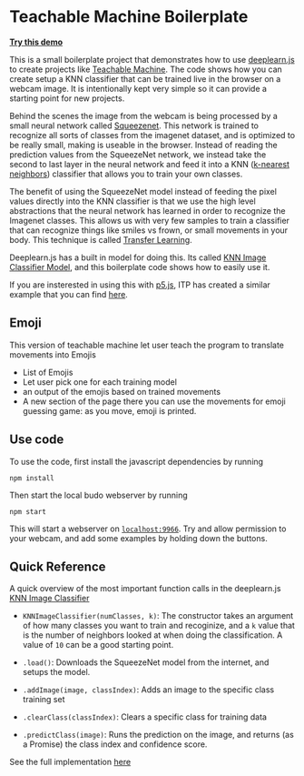 # Teachable Machine Boilerplate
**[Try this demo](https://googlecreativelab.github.io/teachable-machine-boilerplate/)**

This is a small boilerplate project that demonstrates how to use [deeplearn.js](https://deeplearnjs.org) to create projects
like [Teachable Machine](https://teachablemachine.withgoogle.com/). The code shows how you can create setup a KNN classifier that can be trained live in the browser on a webcam image. It is intentionally kept very simple so it can provide a starting point for new projects.

Behind the scenes the image from the webcam is being processed by a small neural network called [Squeezenet](https://github.com/DeepScale/SqueezeNet). This network is trained to recognize all sorts of classes from the imagenet dataset, and is optimized to be really small, making is useable in the browser. Instead of reading the prediction values from the SqueezeNet network, we instead take the second to last layer in the neural network and feed it into a KNN ([k-nearest neighbors](https://en.wikipedia.org/wiki/K-nearest_neighbors_algorithm)) classifier that allows you to train your own classes.

The benefit of using the SqueezeNet model instead of feeding the pixel values directly into the KNN classifier is that we use the high level abstractions that the neural network has learned in order to recognize the Imagenet classes. This allows us with very few samples to train a classifier that can recognize things like smiles vs frown, or small movements in your body. This technique is called [Transfer Learning](https://en.wikipedia.org/wiki/Transfer_learning).

Deeplearn.js has a built in model for doing this. Its called [KNN Image Classifier Model](https://github.com/PAIR-code/deeplearnjs/tree/master/models/knn_image_classifier), and this boilerplate code shows how to easily use it.

If you are insterested in using this with [p5.js](https://p5js.org/), ITP has created a similar example that you can find [here](https://ml5js.github.io/docs/knn-image-example.html).

## Emoji

This version of teachable machine let user teach the program to translate movements into Emojis
- List of Emojis
- Let user pick one for each training model
- an output of the emojis based on trained movements
- A new section of the page there you can use the movements for emoji guessing game:
as you move, emoji is printed.

## Use code
To use the code, first install the javascript dependencies by running  

```
npm install
```

Then start the local budo webserver by running

```
npm start
```

This will start a webserver on [`localhost:9966`](http://localhost:9966). Try and allow permission to your webcam, and add some examples by holding down the buttons.

## Quick Reference
A quick overview of the most important function calls in the deeplearn.js [KNN Image Classifier](https://github.com/PAIR-code/deeplearnjs/tree/master/models/knn_image_classifier)

- `KNNImageClassifier(numClasses, k)`: The constructor takes an argument of how many classes you want to train and recoginize, and a `k` value that is the number of neighbors looked at when doing the classification. A value of `10` can be a good starting point.

- `.load()`: Downloads the SqueezeNet model from the internet, and setups the model.

- `.addImage(image, classIndex)`: Adds an image to the specific class training set

- `.clearClass(classIndex)`: Clears a specific class for training data

- `.predictClass(image)`: Runs the prediction on the image, and returns (as a Promise) the class index and confidence score.

See the full implementation [here](https://github.com/PAIR-code/deeplearnjs/blob/master/models/knn_image_classifier/knn_image_classifier.ts)
